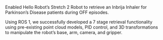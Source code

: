 Enabled Hello Robot’s Stretch 2 Robot to retrieve an Inbrija Inhaler for Parkinson’s Disease patients during OFF episodes.

Using ROS 1, we successfully developed a 7 stage retrieval functionality using pre-existing point cloud models, PID control, and 3D transformations to manipulate the robot’s base, arm, camera, and gripper.
